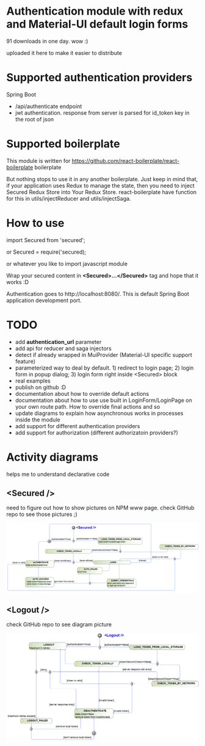 # Authentication module with redux and Material-UI default login forms

91 downloads in one day. wow :)

uploaded it here to make it easier to distribute

# Supported authentication providers

Spring Boot
- /api/authenticate endpoint
- jwt authentication. response from server is parsed for id_token key in the root of json

# Supported boilerplate

This module is written for https://github.com/react-boilerplate/react-boilerplate boilerplate

But nothing stops to use it in any another boilerplate. Just keep in mind that, if your application uses Redux to manage the state, then you need to inject Secured Redux Store into Your Redux Store. react-boilerplate have function for this in utils/injectReducer and utils/injectSaga.

# How to use

import Secured from 'secured';

or
Secured = require('secured);

or whatever you like to import javascript module

Wrap your secured content in **\<Secured>...\</Secured>** tag and hope that it works :D

Authentication goes to http://localhost:8080/. This is default Spring Boot application development port.

# TODO

- add **authentication_url** parameter
- add api for reducer and saga injectors
- detect if already wrapped in MuiProvider (Material-UI specific support feature)
- parameterized way to deal by default. 1) redirect to login page; 2) login form in popup dialog; 3) login form right inside \<Secured> block
- real examples
- publish on github :D
- documentation about how to override default actions
- documentation about how to use use built in LoginForm/LoginPage on your own route path. How to override final actions and so
- update diagrams to explain how asynchronous works in processes inside the module
- add support for different authentication providers
- add support for authorization (different authorizatoin providers?)

# Activity diagrams

helps me to understand declarative code

## \<Secured />

need to figure out how to show pictures on NPM www page. check GitHub repo to see those pictures ;)

![Secured](doc/secured.png)

## \<Logout />

check GitHub repo to see diagram picture

![Secured](doc/logout.png)
